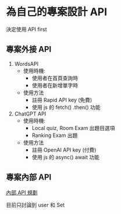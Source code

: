 # 為自己的專案設計 API

決定使用 API first

## 專案外接 API

1. WordsAPI
    - 使用時機:
        - 使用者在首頁查詢時
        - 使用者在新增單字時
    - 使用方法
        - 註冊 Rapid API key (免費)
        - 使用 js 的 fetch() .then() 功能
2. ChatGPT API
    - 使用時機:
        - Local quiz, Room Exam 出題目選項
        - Ranking Exam 出題
    - 使用方法
        - 註冊 OpenAI API key (付費)
        - 使用 js 的 async() await 功能

## 專案內部 API

[內部 API 規劃](https://app.swaggerhub.com/apis/hsuanyi0401/VocabularyLetUlearn/1.0.0#/)

目前只討論到 user 和 Set
